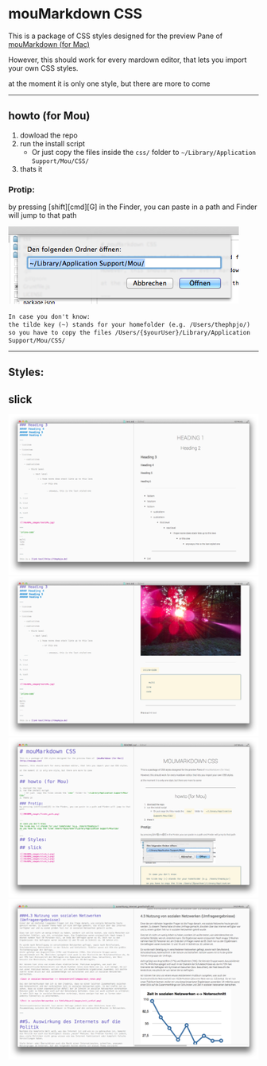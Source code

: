 # mouMarkdown CSS

This is a package of CSS styles designed for the preview Pane of  [mouMarkdown (for Mac)](http://mouapp.com)

However, this should work for every mardown editor, that lets you import your own CSS styles.

at the moment it is only one style, but there are more to come

---

## howto (for Mou)

1. dowload the repo
2. run the install script
	- Or just  copy the files inside the `css/` folder to `~/Library/Application Support/Mou/CSS/`
3. thats it

### Protip:
by pressing [shift][cmd][G] in the Finder, you can paste in a path and Finder will jump to that path

![](README_images/finder_path.png)


```
In case you don't know:
the tilde key (~) stands for your homefolder (e.g. /Users/thephpjo/)
so you have to copy the files /Users/{$yourUser}/Library/Application Support/Mou/CSS/
```

---
## Styles:

## slick

![](README_images/slick_1.png)
![](README_images/slick_2.png)
![](README_images/slick_3.png)
![](README_images/slick_4.png)